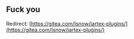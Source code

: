 ## Fuck you

Redirect: [https://gitea.com/Isnow/jartex-plugins/](https://gitea.com/Isnow/jartex-plugins/)

